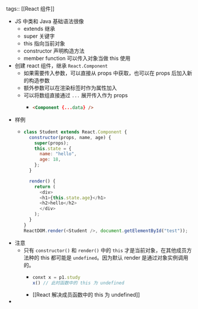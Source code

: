 tags:: [[React 组件]]

- JS 中类和 Java 基础语法很像
	- extends 继承
	- super 关键字
	- this 指向当前对象
	- constructor 声明构造方法
	- member function 可以传入对象当做 this 使用
- 创建 react 组件，继承 `React.Component`
	- 如果需要传入参数，可以直接从 props 中获取，也可以在 props 后加入新的构造参数
	- 额外参数可以在渲染标签时作为属性加入
	- 可以将数组直接通过 `...` 展开传入作为 props
		- ``` html
		  <Component {...data} />
		  ```
- 样例
	- ``` js
	  class Student extends React.Component {
	    constructor(props, name, age) {
	      super(props);
	      this.state = {
	        name: "hello",
	        age: 18,
	      };
	    }
	  
	    render() {
	      return (
	        <div>
	        <h1>{this.state.age}</h1>
	        <h2>hello</h2>
	        </div>
	      );
	    }
	  }
	  ReactDOM.render(<Student />, document.getElementById("test"));
	  ```
- 注意
	- 只有 `constructor()` 和 `render()` 中的 `this` 才是当前对象，在其他成员方法种的 this 都可能是 `undefined`。因为默认 render 是通过对象实例调用的。
		- ``` js
		  conxt x = p1.study
		  x() // 此时函数中的 this 为 undefined
		  ```
		- [[React 解决成员函数中的 this 为 undefined]]
-